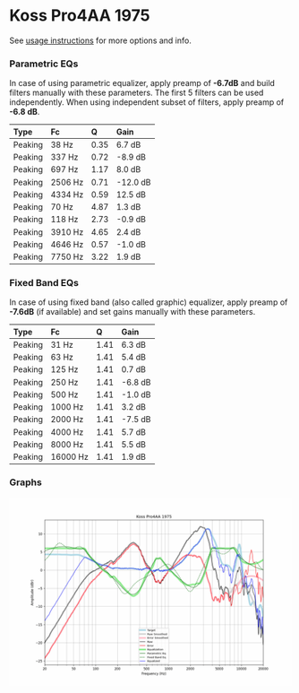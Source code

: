 # Koss Pro4AA 1975
See [usage instructions](https://github.com/jaakkopasanen/AutoEq#usage) for more options and info.

### Parametric EQs
In case of using parametric equalizer, apply preamp of **-6.7dB** and build filters manually
with these parameters. The first 5 filters can be used independently.
When using independent subset of filters, apply preamp of **-6.8 dB**.

| Type    | Fc      |    Q | Gain     |
|:--------|:--------|:-----|:---------|
| Peaking | 38 Hz   | 0.35 | 6.7 dB   |
| Peaking | 337 Hz  | 0.72 | -8.9 dB  |
| Peaking | 697 Hz  | 1.17 | 8.0 dB   |
| Peaking | 2506 Hz | 0.71 | -12.0 dB |
| Peaking | 4334 Hz | 0.59 | 12.5 dB  |
| Peaking | 70 Hz   | 4.87 | 1.3 dB   |
| Peaking | 118 Hz  | 2.73 | -0.9 dB  |
| Peaking | 3910 Hz | 4.65 | 2.4 dB   |
| Peaking | 4646 Hz | 0.57 | -1.0 dB  |
| Peaking | 7750 Hz | 3.22 | 1.9 dB   |

### Fixed Band EQs
In case of using fixed band (also called graphic) equalizer, apply preamp of **-7.6dB**
(if available) and set gains manually with these parameters.

| Type    | Fc       |    Q | Gain    |
|:--------|:---------|:-----|:--------|
| Peaking | 31 Hz    | 1.41 | 6.3 dB  |
| Peaking | 63 Hz    | 1.41 | 5.4 dB  |
| Peaking | 125 Hz   | 1.41 | 0.7 dB  |
| Peaking | 250 Hz   | 1.41 | -6.8 dB |
| Peaking | 500 Hz   | 1.41 | -1.0 dB |
| Peaking | 1000 Hz  | 1.41 | 3.2 dB  |
| Peaking | 2000 Hz  | 1.41 | -7.5 dB |
| Peaking | 4000 Hz  | 1.41 | 5.7 dB  |
| Peaking | 8000 Hz  | 1.41 | 5.5 dB  |
| Peaking | 16000 Hz | 1.41 | 1.9 dB  |

### Graphs
![](./Koss%20Pro4AA%201975.png)